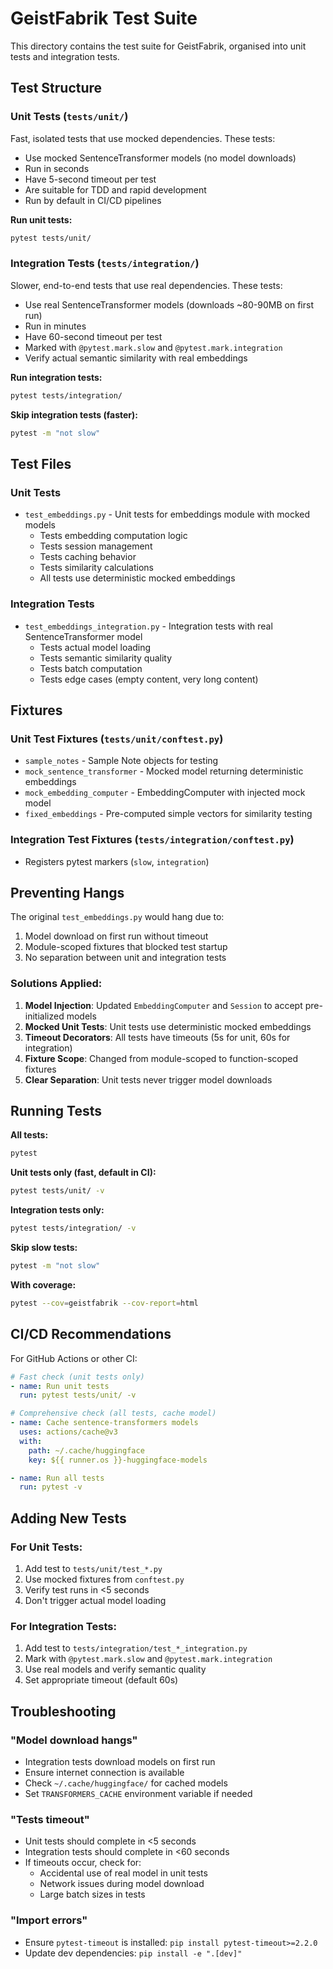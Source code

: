 # GeistFabrik Test Suite

This directory contains the test suite for GeistFabrik, organised into unit tests and integration tests.

## Test Structure

### Unit Tests (`tests/unit/`)

Fast, isolated tests that use mocked dependencies. These tests:
- Use mocked SentenceTransformer models (no model downloads)
- Run in seconds
- Have 5-second timeout per test
- Are suitable for TDD and rapid development
- Run by default in CI/CD pipelines

**Run unit tests:**
```bash
pytest tests/unit/
```

### Integration Tests (`tests/integration/`)

Slower, end-to-end tests that use real dependencies. These tests:
- Use real SentenceTransformer models (downloads ~80-90MB on first run)
- Run in minutes
- Have 60-second timeout per test
- Marked with `@pytest.mark.slow` and `@pytest.mark.integration`
- Verify actual semantic similarity with real embeddings

**Run integration tests:**
```bash
pytest tests/integration/
```

**Skip integration tests (faster):**
```bash
pytest -m "not slow"
```

## Test Files

### Unit Tests
- `test_embeddings.py` - Unit tests for embeddings module with mocked models
  - Tests embedding computation logic
  - Tests session management
  - Tests caching behavior
  - Tests similarity calculations
  - All tests use deterministic mocked embeddings

### Integration Tests
- `test_embeddings_integration.py` - Integration tests with real SentenceTransformer model
  - Tests actual model loading
  - Tests semantic similarity quality
  - Tests batch computation
  - Tests edge cases (empty content, very long content)

## Fixtures

### Unit Test Fixtures (`tests/unit/conftest.py`)
- `sample_notes` - Sample Note objects for testing
- `mock_sentence_transformer` - Mocked model returning deterministic embeddings
- `mock_embedding_computer` - EmbeddingComputer with injected mock model
- `fixed_embeddings` - Pre-computed simple vectors for similarity testing

### Integration Test Fixtures (`tests/integration/conftest.py`)
- Registers pytest markers (`slow`, `integration`)

## Preventing Hangs

The original `test_embeddings.py` would hang due to:
1. Model download on first run without timeout
2. Module-scoped fixtures that blocked test startup
3. No separation between unit and integration tests

### Solutions Applied:

1. **Model Injection**: Updated `EmbeddingComputer` and `Session` to accept pre-initialized models
2. **Mocked Unit Tests**: Unit tests use deterministic mocked embeddings
3. **Timeout Decorators**: All tests have timeouts (5s for unit, 60s for integration)
4. **Fixture Scope**: Changed from module-scoped to function-scoped fixtures
5. **Clear Separation**: Unit tests never trigger model downloads

## Running Tests

**All tests:**
```bash
pytest
```

**Unit tests only (fast, default in CI):**
```bash
pytest tests/unit/ -v
```

**Integration tests only:**
```bash
pytest tests/integration/ -v
```

**Skip slow tests:**
```bash
pytest -m "not slow"
```

**With coverage:**
```bash
pytest --cov=geistfabrik --cov-report=html
```

## CI/CD Recommendations

For GitHub Actions or other CI:

```yaml
# Fast check (unit tests only)
- name: Run unit tests
  run: pytest tests/unit/ -v

# Comprehensive check (all tests, cache model)
- name: Cache sentence-transformers models
  uses: actions/cache@v3
  with:
    path: ~/.cache/huggingface
    key: ${{ runner.os }}-huggingface-models

- name: Run all tests
  run: pytest -v
```

## Adding New Tests

### For Unit Tests:
1. Add test to `tests/unit/test_*.py`
2. Use mocked fixtures from `conftest.py`
3. Verify test runs in <5 seconds
4. Don't trigger actual model loading

### For Integration Tests:
1. Add test to `tests/integration/test_*_integration.py`
2. Mark with `@pytest.mark.slow` and `@pytest.mark.integration`
3. Use real models and verify semantic quality
4. Set appropriate timeout (default 60s)

## Troubleshooting

### "Model download hangs"
- Integration tests download models on first run
- Ensure internet connection is available
- Check `~/.cache/huggingface/` for cached models
- Set `TRANSFORMERS_CACHE` environment variable if needed

### "Tests timeout"
- Unit tests should complete in <5 seconds
- Integration tests should complete in <60 seconds
- If timeouts occur, check for:
  - Accidental use of real model in unit tests
  - Network issues during model download
  - Large batch sizes in tests

### "Import errors"
- Ensure `pytest-timeout` is installed: `pip install pytest-timeout>=2.2.0`
- Update dev dependencies: `pip install -e ".[dev]"`

